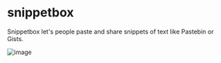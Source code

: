 # snippetbox
Snippetbox let's people paste and share snippets of text like Pastebin or Gists.

![image](https://github.com/JasonYao3/snippetbox/assets/50341059/7f75bdd2-27fb-4bf0-8300-89b82e25123e)
